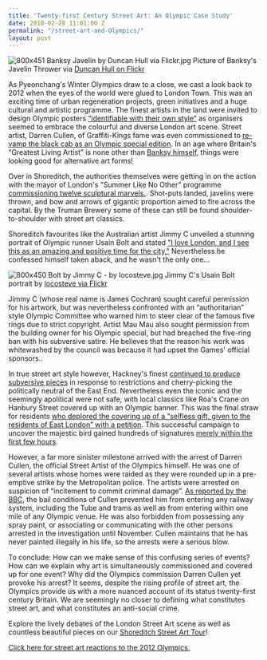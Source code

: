 ```yaml
---
title: 'Twenty-first Century Street Art: An Olympic Case Study'
date: 2018-02-28 11:01:00 Z
permalink: "/street-art-and-Olympics/"
layout: post
---
```


![800x451 Banksy Javelin by Duncan Hull via Flickr.jpg](/uploads/800x451%20Banksy%20Javelin%20by%20Duncan%20Hull%20via%20Flickr.jpg)
Picture of Banksy's Javelin Thrower via [Duncan Hull on Flickr](https://www.flickr.com/photos/dullhunk/8160405466)


As Pyeonchang's Winter Olympics draw to a close, we cast a look back to 2012 when the eyes of the world were glued to London Town. This was an exciting time of urban regeneration projects, green initiatives and a huge cultural and artistic programme. The finest artists in the land were invited to design Olympic posters [“identifiable with their own style”](https://www.theguardian.com/artanddesign/2011/jun/21/top-british-artists-design-olympics-posters) as organisers seemed to embrace the colourful and diverse London art scene. Street artist, Darren Cullen, of Graffiti-Kings fame was even commissioned to [re-vamp the black cab as an Olympic special edition](http://graffitikings.co.uk/london-olympics-hire-graffiti-artist/). In an age where Britain's “Greatest Living Artist” is none other than [Banksy himself](http://www.banksy.co.uk/), things were looking good for alternative art forms!

Over in Shoreditch, the authorities themselves were getting in on the action with the mayor of London's “Summer Like No Other” programme [commissioning twelve sculptural marvels.](http://blog.visitlondon.com/2012/07/gifts-of-the-olympic-gods-appear-across-london/). Shot-puts landed, javelins were thrown, and bow and arrows of gigantic proportion aimed to fire across the capital. By the Truman Brewery some of these can still be found shoulder-to-shoulder with street art classics.

Shoreditch favourites like the Australian artist Jimmy C unveiled a stunning portrait of Olympic runner Usain Bolt and stated ["I love London, and I see this as an amazing and positive time for the city,"](http://www.telegraph.co.uk/culture/art/art-news/9440712/Street-artists-hit-out-at-authoritarian-Olympics.html) Nevertheless he confessed himself taken aback, and he wasn't the only one... 

![800x450 Bolt by Jimmy C - by locosteve.jpg](/uploads/800x450%20Bolt%20by%20Jimmy%20C%20-%20by%20locosteve.jpg)
Jimmy C's Usain Bolt portrait by [locosteve via Flickr](https://www.flickr.com/photos/locosteve/8521048930)

Jimmy C (whose real name is James Cochran) sought careful permission for his artwork, but was nevertheless confronted with an “authoritarian” style Olympic Committee who warned him to steer clear of the famous five rings due to strict copyright. Artist Mau Mau also sought permission from the building owner for his Olympic special, but had breached the five-ring ban with his subversive satire. He believes that the reason his work was whitewashed by the council was because it had upset the Games' official sponsors.. 

In true street art style however, Hackney's finest [continued to produce subversive pieces](http://www.hackneygazette.co.uk/news/anti-olympic-street-art-appears-in-haggerston-and-shoreditch-1-1479888) in response to restrictions and cherry-picking the politically neutral of the East End. Nevertheless even the iconic and the seemingly apolitical were not safe, with local classics like Roa's Crane on Hanbury Street covered up with an Olympic banner. This was the final straw for residents [who deplored the covering up of a “selfless gift, given to the residents of East London” with a petition](https://www.change.org/p/tower-hamlets-council-save-the-crane). This successful campaign to uncover the majestic bird gained hundreds of signatures [merely within the first few hours](http://www.eastlondonadvertiser.co.uk/news/politics/protesters-sign-brick-lane-petition-to-save-view-of-roa-s-crane-painting-1-1381805).

However, a far more sinister milestone arrived with the arrest of Darren Cullen, the official Street Artist of the Olympics himself. He was one of several artists whose homes were raided as they were rounded up in a pre-emptive strike by the Metropolitan police. The artists were arrested on suspicion of “incitement to commit criminal damage”. [As reported by the BBC](http://www.bbc.co.uk/news/uk-england-london-18927228), the bail conditions of Cullen prevented him from entering any railway system, including the Tube and trams as well as from entering within one mile of any Olympic venue. He was also forbidden from possessing any spray paint, or associating or communicating with the other persons arrested in the investigation until November. Cullen maintains that he has never painted illegally in his life, so the arrests were a serious blow. 

To conclude: How can we make sense of this confusing series of events? How can we explain why art is simultaneously commissioned and covered up for one event? Why did the Olympics commission Darren Cullen yet provoke his arrest? It seems, despite the rising profile of street art, the Olympics provide us with a more nuanced account of its status twenty-first century Britain. We are seemingly no closer to defining what constitutes street art, and what constitutes an anti-social crime. 

Explore the lively debates of the London Street Art scene as well as countless beautiful pieces on our [Shoreditch Street Art Tour](https://www.insider-london.co.uk/tours/street-art/)!

[Click here for street art reactions to the 2012 Olympics.](http://www.dontpaniconline.com/magazine/arts/top-ten-olympic-street-art-pieces)
